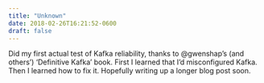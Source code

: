 ```yaml
---
title: "Unknown"
date: 2018-02-26T16:21:52-0600
draft: false
---
```


Did my first actual test of Kafka reliability, thanks to @gwenshap’s (and others’) ‘Definitive Kafka’ book. First I learned that I’d misconfigured Kafka. Then I learned how to fix it. Hopefully writing up a longer blog post soon.
